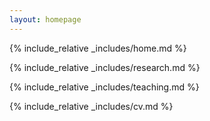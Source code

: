 ```yaml
---
layout: homepage
---
```

 

{% include_relative _includes/home.md %}
 
{% include_relative _includes/research.md %}
 
{% include_relative _includes/teaching.md %} 

{% include_relative _includes/cv.md %}
  
